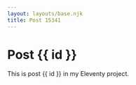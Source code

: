 ```yaml
---
layout: layouts/base.njk
title: Post 15341
---
```


# Post {{ id }}

This is post {{ id }} in my Eleventy project.
